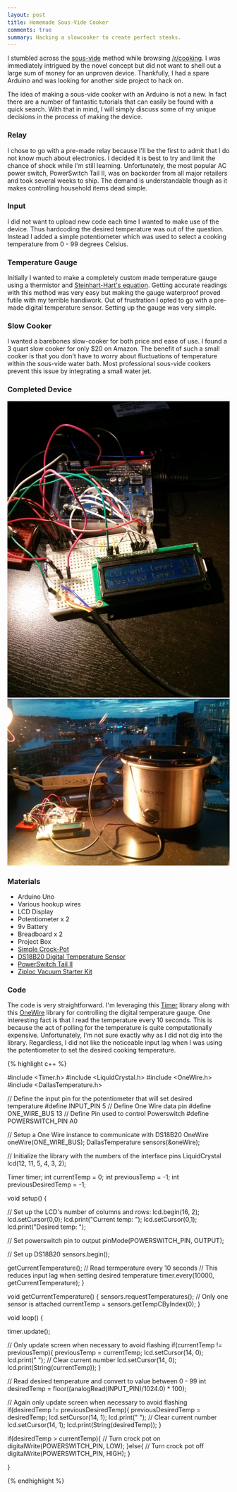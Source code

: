 ```yaml
---
layout: post
title: Homemade Sous-Vide Cooker
comments: true
summary: Hacking a slowcooker to create perfect steaks.
---
```


I stumbled across the <a href="http://en.wikipedia.org/wiki/Sous-vide">sous-vide</a> method while browsing <a href="http://www.reddit.com/r/cooking">/r/cooking</a>. I was immediately intrigued by the novel concept but did not want to shell out a large sum of money for an unproven device. Thankfully, I had a spare Arduino and was looking for another side project to hack on.

The idea of making a sous-vide cooker with an Arduino is not a new. In fact there are a number of fantastic tutorials that can easily be found with a quick search. With that in mind, I will simply discuss some of my unique decisions in the process of making the device.

### Relay

I chose to go with a pre-made relay because I'll be the first to admit that I do not know much about electronics. I decided it is best to try and limit the chance of shock while I'm still learning. Unfortunately, the most popular AC power switch, PowerSwitch Tail II, was on backorder from all major retailers and took several weeks to ship. The demand is understandable though as it makes controlling household items dead simple.

### Input

I did not want to upload new code each time I wanted to make use of the device. Thus hardcoding the desired temperature was out of the question. Instead I added a simple potentiometer which was used to select a cooking temperature from 0 - 99 degrees Celsius.

### Temperature Gauge

Initially I wanted to make a completely custom made temperature gauge using a thermistor and <a href="http://en.wikipedia.org/wiki/Steinhart%E2%80%93Hart_equation">Steinhart-Hart's equation</a>. Getting accurate readings with this method was very easy but making the gauge waterproof proved futile with my terrible handiwork. Out of frustration I opted to go with a pre-made digital temperature sensor. Setting up the gauge was very simple.

### Slow Cooker

I wanted a barebones slow-cooker for both price and ease of use. I found a 3 quart slow cooker for only $20 on Amazon. The benefit of such a small cooker is that you don't have to worry about fluctuations of temperature within the sous-vide water bath. Most professional sous-vide cookers prevent this issue by integrating a small water jet.

### Completed Device

![completed sous-vide cooker 1](/public/images/sous-vide-1.jpg)
![completed sous-vide cooker 2](/public/images/sous-vide-2.jpg)


### Materials

* Arduino Uno
* Various hookup wires
* LCD Display
* Potentiometer x 2
* 9v Battery
* Breadboard x 2
* Project Box
* <a href="http://www.amazon.com/Crock-Pot-SCR300SS-3-Quart-Manual-Stainless/dp/B003UCG8II/ref=sr_1_3?ie=UTF8&qid=1404616855&sr=8-3&keywords=crockpot">Simple Crock-Pot</a>
* <a href="https://www.adafruit.com/products/381">DS18B20 Digital Temperature Sensor</a>
* <a href="https://www.sparkfun.com/products/10747">PowerSwitch Tail II</a>
* <a href="http://www.amazon.com/Ziploc-Vacuum-Starter-3-Quart-1-Pump/dp/B003UEMFUG/ref=sr_1_1?ie=UTF8&qid=1404617144&sr=8-1&keywords=Ziploc+Vacuum+Starter+Kit">Ziploc Vacuum Starter Kit</a>

### Code

The code is very straightforward. I'm leveraging this <a href="https://github.com/JChristensen/Timer">Timer</a> library along with this <a href="https://www.pjrc.com/teensy/td_libs_OneWire.html">OneWire</a> library for controlling the digital temperature gauge. One interesting fact is that I read the temperature every 10 seconds. This is because the act of polling for the temperature is quite computationally expensive. Unfortunately, I'm not sure exactly why as I did not dig into the library. Regardless, I did not like the noticeable input lag when I was using the potentiometer to set the desired cooking temperature.

{% highlight c++ %}

#include <Timer.h>
#include <LiquidCrystal.h>
#include <OneWire.h>
#include <DallasTemperature.h>

// Define the input pin for the potentiometer that will set desired temperature
#define INPUT_PIN 5
// Define One Wire data pin
#define ONE_WIRE_BUS 13
// Define Pin used to control Powerswitch
#define POWERSWITCH_PIN A0


// Setup a One Wire instance to communicate with DS18B20
OneWire oneWire(ONE_WIRE_BUS);
DallasTemperature sensors(&oneWire);

// Initialize the library with the numbers of the interface pins
LiquidCrystal lcd(12, 11, 5, 4, 3, 2);

Timer timer;
int currentTemp = 0;
int previousTemp = -1;
int previousDesiredTemp = -1;

void setup() {
  
  // Set up the LCD's number of columns and rows: 
  lcd.begin(16, 2);
  lcd.setCursor(0,0);
  lcd.print("Current temp: ");
  lcd.setCursor(0,1);
  lcd.print("Desired temp: ");
  
  // Set powerswitch pin to output
  pinMode(POWERSWITCH_PIN, OUTPUT);

  // Set up DS18B20
  sensors.begin();
 
  getCurrentTemperature();
  // Read termperature every 10 seconds
  // This reduces input lag when setting desired temperature
  timer.every(10000, getCurrentTemperature);
}

void getCurrentTemperature()
{
  sensors.requestTemperatures();
  // Only one sensor is attached
  currentTemp = sensors.getTempCByIndex(0);
}

void loop() {
  
  timer.update();
  
  // Only update screen when necessary to avoid flashing
  if(currentTemp != previousTemp){
    previousTemp = currentTemp;
    lcd.setCursor(14, 0);
    lcd.print("  "); // Clear current number
    lcd.setCursor(14, 0);
    lcd.print(String(currentTemp));
  }
  
  // Read desired temperature and convert to value between 0 - 99
  int desiredTemp = floor((analogRead(INPUT_PIN)/1024.0) * 100);
  
  // Again only update screen when necessary to avoid flashing
  if(desiredTemp != previousDesiredTemp){
    previousDesiredTemp = desiredTemp;
    lcd.setCursor(14, 1);
    lcd.print("  "); // Clear current number
    lcd.setCursor(14, 1);
    lcd.print(String(desiredTemp));
  }
  
  if(desiredTemp > currentTemp){
    // Turn crock pot on
    digitalWrite(POWERSWITCH_PIN, LOW);
  }else{
    // Turn crock pot off
    digitalWrite(POWERSWITCH_PIN, HIGH);
  }
  
}

{% endhighlight %}